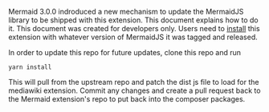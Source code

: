 Mermaid 3.0.0 indroduced a new mechanism to update the MermaidJS library to be shipped with this
extension. This document explains how to do it. This document was created for developers only.
Users need to [install] this extension with whatever version of MermaidJS it was tagged and released.

In order to update this repo for future updates, clone this repo and run 

    yarn install

This will pull from the upstream repo and patch the dist js file to load for the mediawiki extension.
Commit any changes and create a pull request back to the Mermaid extension's repo to put back into the
composer packages.

[install]: https://github.com/SemanticMediaWiki/Mermaid/blob/master/docs/INSTALL.md
